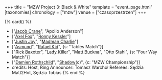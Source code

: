 +++
title = "MZW Project 3: Black & White"
template = "event_page.html"
[taxonomies]
chronology = ["mzw"]
venue = ["czasoprzestrzen"]
+++

{% card() %}
- ["[Jacob Crane](@/w/jacob-crane.md)", "Apollo Anderson"]
- ["[Axel Fox](@/w/axel-fox.md)", "[Ronny Kessler](@/w/ronny-kessler.md)"]
- ["[Justin Joy](@/w/justin-joy.md)", "[Madman Charlie](@/w/madman-charlie.md)"]
- ["[Asmund](@/w/asmund.md)", "[Rafael Kid](@/w/rafael-kid.md)", {s: "Tables Match"}]
- ["[Rick Baxxter](@/w/rick-baxxter.md)", "[Lady Killer](@/w/boro.md)", "[Matt Buckna](@/w/matt-buckna.md)",
  "Otto Stahl", {s: "Four Way Match"}]
- ["[Damien Rothschild](@/w/damien-rothschild.md)", "[Shadow](@/w/shadow.md)(c)",
  {c: "MZW Championship"}]
- credits:
    Host, Ring Announcer: Tomasz Warchoł
    Referees: Sędzia Matt2Hot, Sędzia Tobias
{% end %}
